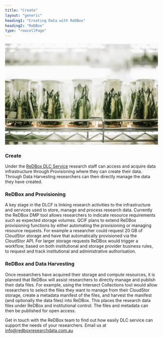 ```yaml
---
title: "Create"
layout: "generic"
heading1: "Creating Data with ReDBox"
heading2: "ReDBox"
type: "rowcellPage"
---
```

![Photo by chuttersnap on Unsplash](/images/chuttersnap-146799_web.jpg)

### Create
Under the [ReDBox DLC Service](./rbdlc.html) research staff can access and acquire data infrastructure through Provisioning where they can create their data. Through Data Harvesting researchers can then directly manage the data they have created.

### ReDBox and Provisioning
A key stage in the DLCF is linking research activities to the infrastructure and services used to store, manage and process research data. Currently the ReDBox DMP tool allows researchers to indicate resource requirements such as expected storage volumes. QCIF plans to extend ReDBox provisioning functions by either automating the provisioning or managing resource requests. For example a researcher could request 20 GB of CloudStor storage and have that automatically provisioned via the CloudStor API. For larger storage requests ReDBox would trigger a workflow, based on both institutional and storage provider business rules, to request and track institutional and administrative authorisation.

### ReDBox and Data Harvesting
Once researchers have acquired their storage and compute resources, it is planned that ReDBox will assist researchers to directly manage and publish their data files. For example, using the Intersect Collections tool would allow researchers to select the files they want to manage from their CloudStor storage, create a metadata manifest of the files, and harvest the manifest (and optionally the data files) into ReDBox. This places the research data files under ReDBox and institutional control. The files and metadata can then be published for open access.

Get in touch with the ReDBox team to find out how easily DLC service can support the needs of your researchers. Email us at [info@redboxresearchdata.com.au](mailto:info@redboxresearchdata.com.au)
